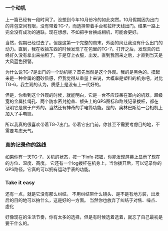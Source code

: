 ### 一个动机

上一篇已经有一段时间了。没想到今年10月份冷的如此突然。10月假期因为出门的背包空间有限，没有带着TG-7，而选择带着手台和拉杆天线出门。结果一路上完全没有成功的通联。现在想想，不如把手台换成相机，可能会更好。

当然，假期已经过去了。但是这第一个完整的周末，外面的风让我没有什么出门的动力。直到，我在收拾东西的时候发现了在包里的TG-7。打开之后，发现真的已经好久没有拿出来拍照了。于是穿上衣服，出发。直到我回来之后，才直到当天是大风蓝色预警。

为什么说TG-7是出门的一个动机呢？首先当然是这个外观。我的是黑色的。摸起来是一种金属的磨砂质感，但我觉得从重量上来说，大概率是塑料的机身吧。对比TG-6，我主观的认为，质感上是没有上一代好的。

但是，你看到这个外观的时候，就能明白，它是一台不应该呆在室内的机器。超级宽的金属挂绳孔、两个防水密封舱盖、额头上的GPS图标和路线记录拨杆，都在证明它是属于户外的。当然还有神奇的手电筒功能。是的，奥林巴斯给一台相机上加入了手电筒。

所以我真的很喜欢带着TG-7出门。带着它出门前，你甚至不需要考虑目的地，不需要考虑天气。
  

### 真的记录你的路线

如果你有一天TG-7，关机的状态，按一下info 按钮，你能发现屏幕上显示了现在的方位、温度、高度。
它还有一个log拨杆在机身上，当你拨开后，可以记录你的GPS路径。它真的可以拥有运动手表的功能。
  

### Take it easy

还有一点，就是它没有那么纠结。
不用纠结带什么镜头、是不是有地方装，出发后的目的地可以拍什么，这是好的一方面。
当然你也放弃了纠结于对焦、噪点、虚化

好像现在的生活节奏，你有太多的选择，但是有时候选着选着，就忘了自己最初是要干什么的。
